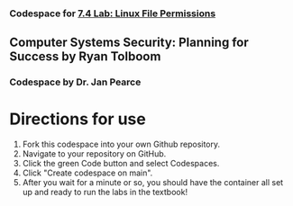 ### Codespace for [7.4 Lab: Linux File Permissions]([https://web.njit.edu/~rt494/security/#_lab_scanning_with_nmap](https://web.njit.edu/~rt494/security/#_lab_linux_file_permissions))

## Computer Systems Security: Planning for Success by Ryan Tolboom

### Codespace by Dr. Jan Pearce

# Directions for use

1. Fork this codespace into your own Github repository.
2. Navigate to your repository on GitHub.
3. Click the green Code button and select Codespaces.
4. Click "Create codespace on main".
5. After you wait for a minute or so, you should have the container all set up and ready to run the labs in the textbook!
